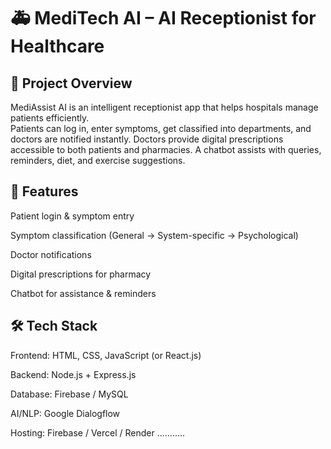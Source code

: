 # 🚑 MediTech AI – AI Receptionist for Healthcare
## 📌 Project Overview                                                               

MediAssist AI is an intelligent receptionist app that helps hospitals manage patients efficiently.  
Patients can log in, enter symptoms, get classified into departments, and doctors are notified instantly.
Doctors provide digital prescriptions accessible to both patients and pharmacies.
A chatbot assists with queries, reminders, diet, and exercise suggestions.             

## 🎯 Features                

Patient login & symptom entry                      

Symptom classification (General → System-specific → Psychological)

Doctor notifications                                                      

Digital prescriptions for pharmacy
                                                                  
Chatbot for assistance & reminders
                            
## 🛠️ Tech Stack

Frontend: HTML, CSS, JavaScript (or React.js)

Backend: Node.js + Express.js

Database: Firebase / MySQL

AI/NLP: Google Dialogflow

Hosting: Firebase / Vercel / Render
...........

